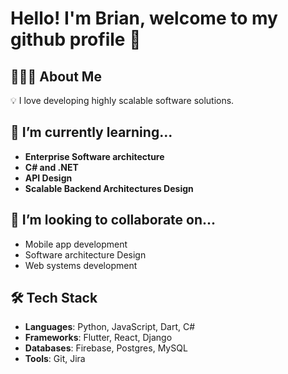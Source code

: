 # Hello! I'm Brian, welcome to my github profile 👋

## 👨🏻‍💻 About Me
💡 I love developing highly scalable software solutions. 


## 🌱 I’m currently learning...
- **Enterprise Software architecture**
- **C# and .NET**
- **API Design**
- **Scalable Backend Architectures Design**

## 👯 I’m looking to collaborate on...
- Mobile app development
- Software architecture Design
- Web systems development

## 🛠 Tech Stack
- **Languages**: Python, JavaScript, Dart, C#  
- **Frameworks**: Flutter, React, Django
- **Databases**: Firebase, Postgres, MySQL 
- **Tools**: Git, Jira

